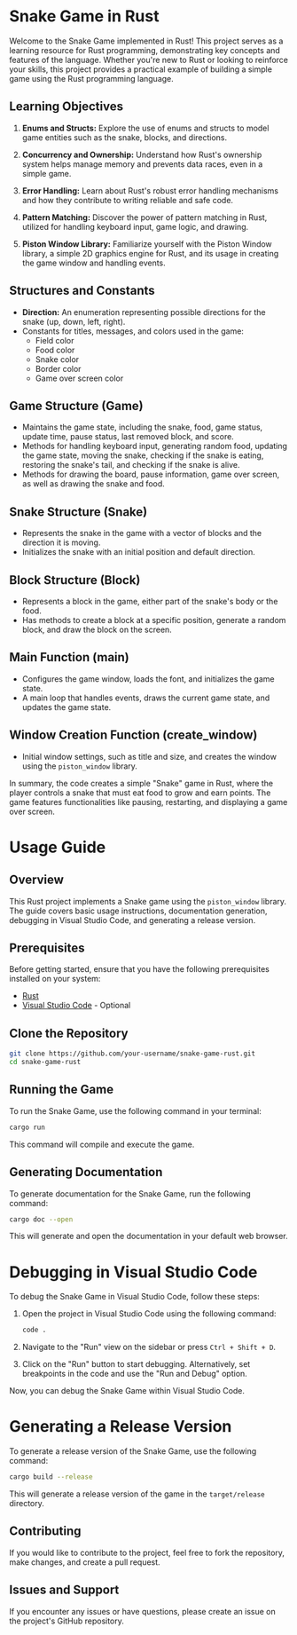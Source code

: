 # Snake Game in Rust 

Welcome to the Snake Game implemented in Rust! This project serves as a learning resource for Rust programming, demonstrating key concepts and features of the language. Whether you're new to Rust or looking to reinforce your skills, this project provides a practical example of building a simple game using the Rust programming language.

## Learning Objectives

1. **Enums and Structs:** Explore the use of enums and structs to model game entities such as the snake, blocks, and directions.

2. **Concurrency and Ownership:** Understand how Rust's ownership system helps manage memory and prevents data races, even in a simple game.

3. **Error Handling:** Learn about Rust's robust error handling mechanisms and how they contribute to writing reliable and safe code.

4. **Pattern Matching:** Discover the power of pattern matching in Rust, utilized for handling keyboard input, game logic, and drawing.

5. **Piston Window Library:** Familiarize yourself with the Piston Window library, a simple 2D graphics engine for Rust, and its usage in creating the game window and handling events.


## Structures and Constants

- **Direction:** An enumeration representing possible directions for the snake (up, down, left, right).
- Constants for titles, messages, and colors used in the game:
  - Field color
  - Food color
  - Snake color
  - Border color
  - Game over screen color

## Game Structure (Game)

- Maintains the game state, including the snake, food, game status, update time, pause status, last removed block, and score.
- Methods for handling keyboard input, generating random food, updating the game state, moving the snake, checking if the snake is eating, restoring the snake's tail, and checking if the snake is alive.
- Methods for drawing the board, pause information, game over screen, as well as drawing the snake and food.

## Snake Structure (Snake)

- Represents the snake in the game with a vector of blocks and the direction it is moving.
- Initializes the snake with an initial position and default direction.

## Block Structure (Block)

- Represents a block in the game, either part of the snake's body or the food.
- Has methods to create a block at a specific position, generate a random block, and draw the block on the screen.

## Main Function (main)

- Configures the game window, loads the font, and initializes the game state.
- A main loop that handles events, draws the current game state, and updates the game state.

## Window Creation Function (create_window)

- Initial window settings, such as title and size, and creates the window using the `piston_window` library.

In summary, the code creates a simple "Snake" game in Rust, where the player controls a snake that must eat food to grow and earn points. The game features functionalities like pausing, restarting, and displaying a game over screen.

# Usage Guide

## Overview

This Rust project implements a Snake game using the `piston_window` library. The guide covers basic usage instructions, documentation generation, debugging in Visual Studio Code, and generating a release version.

## Prerequisites

Before getting started, ensure that you have the following prerequisites installed on your system:

- [Rust](https://www.rust-lang.org/learn/get-started)
- [Visual Studio Code](https://code.visualstudio.com/) - Optional

## Clone the Repository

```bash
git clone https://github.com/your-username/snake-game-rust.git
cd snake-game-rust
``````

## Running the Game

To run the Snake Game, use the following command in your terminal:

```bash
cargo run
```

This command will compile and execute the game.

## Generating Documentation

To generate documentation for the Snake Game, run the following command:

```bash
cargo doc --open
````

This will generate and open the documentation in your default web browser.

# Debugging in Visual Studio Code

To debug the Snake Game in Visual Studio Code, follow these steps:

1. Open the project in Visual Studio Code using the following command:

    ```bash
    code .
    ```

2. Navigate to the "Run" view on the sidebar or press `Ctrl + Shift + D`.

3. Click on the "Run" button to start debugging. Alternatively, set breakpoints in the code and use the "Run and Debug" option.

Now, you can debug the Snake Game within Visual Studio Code.

# Generating a Release Version

To generate a release version of the Snake Game, use the following command:

```bash
cargo build --release
```

This will generate a release version of the game in the `target/release` directory.


## Contributing
If you would like to contribute to the project, feel free to fork the repository, make changes, and create a pull request.

## Issues and Support
If you encounter any issues or have questions, please create an issue on the project's GitHub repository.

